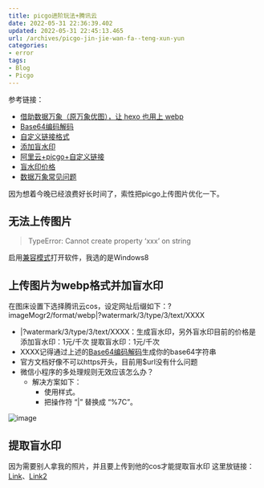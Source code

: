 ```yaml
---
title: picgo进阶玩法+腾讯云
date: 2022-05-31 22:36:39.402
updated: 2022-05-31 22:45:13.465
url: /archives/picgo-jin-jie-wan-fa--teng-xun-yun
categories: 
- error
tags: 
- Blog
- Picgo
---
```


参考链接：

- [借助数据万象（原万象优图），让 hexo 也用上 webp](https://cloud.tencent.com/developer/article/1474450)
- [Base64编码解码](https://tool.chinaz.com/tools/base64.aspx)
- [自定义链接格式](https://www.google.com/search?q=picgo%E8%87%AA%E5%AE%9A%E4%B9%89%E9%93%BE%E6%8E%A5%E6%A0%BC%E5%BC%8F&oq=picgo%E8%87%AA%E5%AE%9A%E4%B9%89%E9%93%BE%E6%8E%A5%E6%A0%BC%E5%BC%8F&aqs=chrome..69i57j69i61l2.6215j0j4&sourceid=chrome&ie=UTF-8)
- [添加盲水印](https://cloud.tencent.com/document/api/436/46782)
- [阿里云+picgo+自定义链接](https://tin6.com/post/output-webp-format-images-based-on-alibaba-oss/)
- [盲水印价格](https://cloud.tencent.com/document/product/460/58117)
- [数据万象常见问题](https://cloud.tencent.com/document/product/460/32832)

因为想着今晚已经浪费好长时间了，索性把picgo上传图片优化一下。
## 无法上传图片
> TypeError: Cannot create property ‘xxx’ on string

启用[兼容模式](https://zhuanlan.zhihu.com/p/489236769)打开软件，我选的是Windows8

## 上传图片为webp格式并加盲水印
在图床设置下选择腾讯云cos，设定网址后缀如下：?imageMogr2/format/webp|?watermark/3/type/3/text/XXXX

- |?watermark/3/type/3/text/XXXX：生成盲水印，另外盲水印目前的价格是添加盲水印：1元/千次 提取盲水印：1元/千次
- XXXX记得通过上述的[Base64编码解码](https://tool.chinaz.com/tools/base64.aspx)生成你的base64字符串
- 官方文档好像不可以https开头，目前用$url没有什么问题
- 微信小程序的多处理规则无效应该怎么办？
   - 解决方案如下：
      - 使用样式。
      - 把操作符 “|” 替换成 “%7C”。

![image](https://pic.keepjolly.com/halo/2022/0520220531224449.png?imageMogr2/format/webp|)

## 提取盲水印
因为需要别人拿我的照片，并且要上传到他的cos才能提取盲水印
这里放链接：[Link](https://cloud.tencent.com/developer/article/1416987)、[Link2](https://cloud.tencent.com/document/api/436/46782#.E6.8F.90.E5.8F.96.E7.9B.B2.E6.B0.B4.E5.8D.B0)
